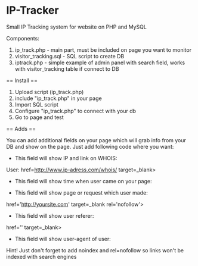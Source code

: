 IP-Tracker
==========

Small IP Tracking system for website on PHP and MySQL


 Components:<br>
 1) ip_track.php - main part, must be included on page you want to monitor<br>
 2) visitor_tracking.sql - SQL script to create DB<br>
 3) iptrack.php - simple example of admin panel with search field, works with visitor_tracking table if connect to DB
 
 
 == Install ==

 1. Upload script (ip_track.php)
 2. include "ip_track.php" in your page
 3. Import SQL script
 4. Configure "ip_track.php" to connect with your db
 5. Go to page and test


 == Adds ==

 You can add additional fields on your page which will grab info from your DB and show on the page.  Just add following code where you want:
 
 * This field will show IP and link on WHOIS:  

 User: href=http://www.ip-adress.com/whois/<?php echo "$ipaddress";?> target=_blank> <?php echo "$ipaddress";?>

 
 * This field will show time when user came on your page:
 
 <?php echo "$timee";?>
 

 * This field will show page or request which user made:

 href='http://yoursite.com<?php echo "$requ";?>' target=_blank rel='nofollow'><?php echo "$requ";?>


 * This field will show user referer:
 
 href='<?php echo "$reff";?>' target=_blank><?php echo "$reff";?>
 

 * This field will show user-agent of user:

 <?php echo "$ag";?>

 Hint! Just don't forget to add noindex and rel=nofollow so links won't be indexed with search engines
